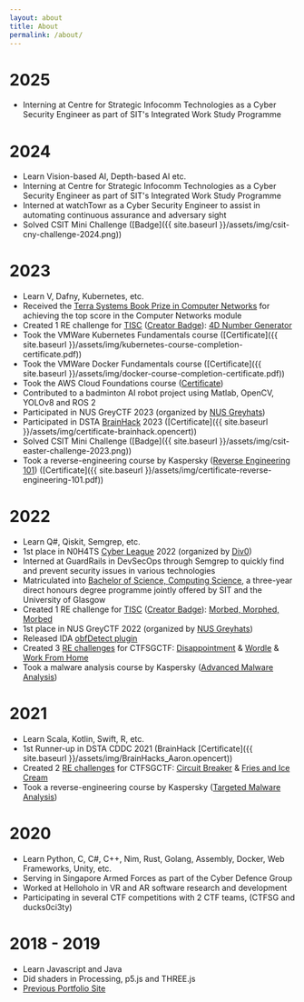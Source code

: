 ```yaml
---
layout: about
title: About
permalink: /about/
---
```



<div class="section" id="section1" markdown="1">

# 2025

- Interning at Centre for Strategic Infocomm Technologies as a Cyber Security Engineer as part of SIT's Integrated Work Study Programme

# 2024

- Learn Vision-based AI, Depth-based AI etc.
- Interning at Centre for Strategic Infocomm Technologies as a Cyber Security Engineer as part of SIT's Integrated Work Study Programme
- Interned at watchTowr as a Cyber Security Engineer to assist in automating continuous assurance and adversary sight
- Solved CSIT Mini Challenge ([Badge]({{ site.baseurl }}/assets/img/csit-cny-challenge-2024.png))

</div>

<div class="section" id="section2" markdown="1">

# 2023

- Learn V, Dafny, Kubernetes, etc.
- Received the [Terra Systems Book Prize in Computer Networks](https://www.singaporetech.edu.sg/awards/terra-systems-book-prize-computer-networks) for achieving the top score in the Computer Networks module
- Created 1 RE challenge for [TISC](https://www.csit.gov.sg/events/tisc) ([Creator Badge](https://api.badgr.io/public/assertions/4HTTY_x1TD-Ij-LgvbvOfw)): [4D Number Generator](https://github.com/mcdulltii/4d_generator)
- Took the VMWare Kubernetes Fundamentals course ([Certificate]({{ site.baseurl }}/assets/img/kubernetes-course-completion-certificate.pdf))
- Took the VMWare Docker Fundamentals course ([Certificate]({{ site.baseurl }}/assets/img/docker-course-completion-certificate.pdf))
- Took the AWS Cloud Foundations course ([Certificate](https://www.credly.com/badges/c8b32580-16ec-4063-9503-15acd3b49a1c/))
- Contributed to a badminton AI robot project using Matlab, OpenCV, YOLOv8 and ROS 2
- Participated in NUS GreyCTF 2023 (organized by [NUS Greyhats](https://nusgreyhats.org/))
- Participated in DSTA [BrainHack](https://www.dsta.gov.sg/brainhack) 2023 ([Certificate]({{ site.baseurl }}/assets/img/certificate-brainhack.opencert))
- Solved CSIT Mini Challenge ([Badge]({{ site.baseurl }}/assets/img/csit-easter-challenge-2023.png))
- Took a reverse-engineering course by Kaspersky ([Reverse Engineering 101](https://xtraining.kaspersky.com/courses/reverse-engineering-101)) ([Certificate]({{ site.baseurl }}/assets/img/certificate-reverse-engineering-101.pdf))

</div>

<div class="section" id="section3" markdown="1">

# 2022

- Learn Q#, Qiskit, Semgrep, etc.
- 1st place in N0H4TS [Cyber League](https://cyberleague.co/) 2022 (organized by [Div0](https://www.div0.sg/))
- Interned at GuardRails in DevSecOps through Semgrep to quickly find and prevent security issues in various technologies
- Matriculated into [Bachelor of Science, Computing Science](https://www.singaporetech.edu.sg/undergraduate-programmes/computing-science), a three-year direct honours degree programme jointly offered by SIT and the University of Glasgow
- Created 1 RE challenge for [TISC](https://www.csit.gov.sg/events/tisc) ([Creator Badge](https://api.badgr.io/public/assertions/tjHiVOw2S6-pEuIzO57S9g)): [Morbed, Morphed, Morbed](https://github.com/mcdulltii/polymetamorphism)
- 1st place in NUS GreyCTF 2022 (organized by [NUS Greyhats](https://nusgreyhats.org/))
- Released IDA [obfDetect plugin](https://github.com/mcdulltii/obfDetect)
- Created 3 [RE challenges](https://github.com/mcdulltii/coding/tree/master/CTFSG_RE) for CTFSGCTF: [Disappointment](https://github.com/mcdulltii/coding/raw/master/CTFSG_RE/calc.exe) & [Wordle](https://github.com/mcdulltii/coding/raw/master/CTFSG_RE/wordle.exe) & [Work From Home](https://github.com/mcdulltii/coding/blob/master/CTFSG_RE/WFH/re)
- Took a malware analysis course by Kaspersky ([Advanced Malware Analysis](https://xtraining.kaspersky.com/courses/advanced-malware-analysis-techniques))

</div>

<div class="section" id="section4" markdown="1">

# 2021

- Learn Scala, Kotlin, Swift, R, etc.
- 1st Runner-up in DSTA CDDC 2021 (BrainHack [Certificate]({{ site.baseurl }}/assets/img/BrainHacks_Aaron.opencert))
- Created 2 [RE challenges](https://github.com/mcdulltii/coding/tree/master/CTFSG_RE) for CTFSGCTF: [Circuit Breaker](https://github.com/mcdulltii/coding/raw/master/CTFSG_RE/CircuitBreaker) & [Fries and Ice Cream](https://github.com/mcdulltii/coding/raw/master/CTFSG_RE/FriesandIceCream)
- Took a reverse-engineering course by Kaspersky ([Targeted Malware Analysis](https://xtraining.kaspersky.com/courses/targeted-malware-reverse-engineering))

# 2020

- Learn Python, C, C#, C++, Nim, Rust, Golang, Assembly, Docker, Web Frameworks, Unity, etc.
- Serving in Singapore Armed Forces as part of the Cyber Defence Group
- Worked at Helloholo in VR and AR software research and development
- Participating in several CTF competitions with 2 CTF teams, (CTFSG and ducks0ci3ty)

</div>

<div class="section" id="section5" markdown="1">

# 2018 - 2019

- Learn Javascript and Java
- Did shaders in Processing, p5.js and THREE.js
- [Previous Portfolio Site](https://mcdullti.github.io/homepage)

</div>
